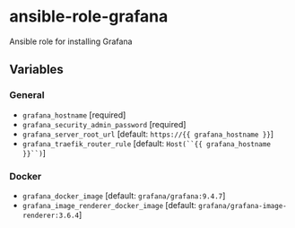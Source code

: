 # ansible-role-grafana

Ansible role for installing Grafana

## Variables

### General

- `grafana_hostname` [required]
- `grafana_security_admin_password` [required]
- `grafana_server_root_url` [default: `https://{{ grafana_hostname }}`]
- `grafana_traefik_router_rule` [default: `Host(``{{ grafana_hostname }}``)`]

### Docker

- `grafana_docker_image` [default: `grafana/grafana:9.4.7`]
- `grafana_image_renderer_docker_image` [default: `grafana/grafana-image-renderer:3.6.4`]
